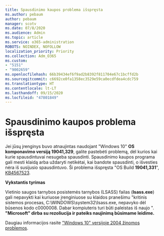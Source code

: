 ```yaml
---
title: Spausdinimo kaupos problema išspręsta
ms.author: pebaum
author: pebaum
manager: scotv
ms.date: 07/8/2020
ms.audience: Admin
ms.topic: article
ms.service: o365-administration
ROBOTS: NOINDEX, NOFOLLOW
localization_priority: Priority
ms.collection: Adm_O365
ms.custom:
- "5151"
- "9002659"
ms.openlocfilehash: 66b39434ef6f9ad2b8392f811704e67c1bcffd2b
ms.sourcegitcommit: c6692ce0fa1358ec3529e59ca0ecdfdea4cdc759
ms.translationtype: HT
ms.contentlocale: lt-LT
ms.lasthandoff: 09/15/2020
ms.locfileid: "47801849"
---
```

# <a name="print-spooler-issue-is-resolved"></a>Spausdinimo kaupos problema išspręsta

Jei jūsų įrenginys buvo atnaujintas naudojant "Windows 10"  **OS komponavimo versiją 19041,329**, galite pastebėti problemą, dėl kurios kai kurie spausdintuvai nesugeba spausdinti. Spausdinimo kaupos programa gali mesti klaidą arba uždaryti netikėtai, kai bandote spausdinti, o išvesties nėra iš susijusio spausdintuvo. Ši problema išspręsta "OS Build  **19041,331**", [KB4567523](https://support.microsoft.com/help/4567523/windows-10-update-kb4567523).  

**Vykstantis tyrimas**

Vietinio saugos tarnybos posistemės tarnybos (LSASS) failas (**Isass.exe**) gali nepavykti kai kuriuose įrenginiuose su klaidos pranešimu "kritinis sistemos procesas, C:\WINDOWS\system32\Isass.exe, nepavyko dėl būsenos kodo c0000008. Dabar kompiuteris turi būti paleistas iš naujo ".  **"Microsoft" dirba su rezoliucija ir pateiks naujinimą būsimame leidime.**

Daugiau informacijos rasite  ["Windows 10" versijoje 2004 žinomos problemos](https://docs.microsoft.com/windows/release-information/status-windows-10-2004#442msgdesc).